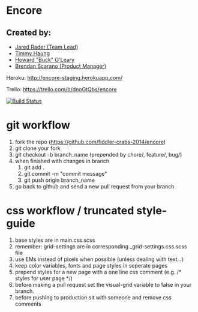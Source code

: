 Encore
==================

Created by:
-------------------
- [Jared Rader (Team Lead)](https://github.com/raderj89)
- [Timmy Haung](https://github.com/tihuan)
- [Howard "Buck" O'Leary](https://github.com/buck3000)
- [Brendan Scarano (Product Manager)](https://github.com/Onaracs)

Heroku: 
http://encore-staging.herokuapp.com/

Trello: 
https://trello.com/b/dnoGtQbs/encore

[![Build Status](https://travis-ci.org/fiddler-crabs-2014/encore.svg?branch=master)](https://travis-ci.org/fiddler-crabs-2014/encore)

git workflow
============
1. fork the repo (https://github.com/fiddler-crabs-2014/encore)
2. git clone your fork
3. git checkout -b branch_name (prepended by chore/, feature/, bug/)
4. when finished with changes in branch
    1. git add .
    2. git commit -m "commit message"
    3. git push origin branch_name
5. go back to github and send a new pull request from your branch

css workflow / truncated style-guide
============
1. base styles are in main.css.scss
2. remember: grid-settings are in corresponding _grid-settings.css.scss file
3. use EMs instead of pixels when possible (unless dealing with text...)
4. keep color variables, fonts and page styles in seperate pages
5. prepend styles for a new page with a one line css comment (e.g. /* styles for user page */)
6. before making a pull request set the visual-grid variable to false in your branch.
7. before pushing to production sit with someone and remove css comments

